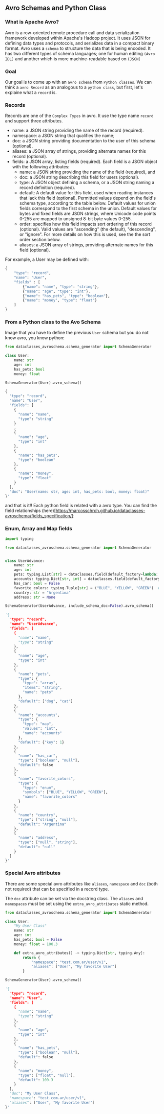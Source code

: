 ## Avro Schemas and Python Class

### What is Apache Avro?

Avro is a row-oriented remote procedure call and data serialization framework developed within Apache's Hadoop project. It uses JSON for defining data types and protocols, and serializes data in a compact binary format. Avro uses a `schema` to structure the data that is being encoded. It has two different types of schema languages; one for human editing `(Avro IDL)` and another which is more machine-readable based on `(JSON)`

### Goal

Our goal is to come up with an `avro schema` from `Python classes`.
We can think a `avro Record` as an analogous to a `python class`, but first, let's explaine what a `record` is.


### Records

Records are one of the `Complex Types` in avro. It use the type name `record` and support three attributes.

* name: a JSON string providing the name of the record (required).
* namespace: a JSON string that qualifies the name;
* doc: a JSON string providing documentation to the user of this schema (optional).
* aliases: a JSON array of strings, providing alternate names for this record (optional).
* fields: a JSON array, listing fields (required). Each field is a JSON object with the following attributes:
    * name: a JSON string providing the name of the field (required), and
    * doc: a JSON string describing this field for users (optional).
    * type: A JSON object defining a schema, or a JSON string naming a record definition (required).
    * default: A default value for this field, used when reading instances that lack this field (optional). Permitted    values depend on the field's schema type, according to the table below. Default values for union fields correspond to the first schema in the union. Default values for bytes and fixed fields are JSON strings, where Unicode code points 0-255 are mapped to unsigned 8-bit byte values 0-255.
    * order: specifies how this field impacts sort ordering of this record (optional). Valid values are "ascending" (the default), "descending", or "ignore". For more details on how this is used, see the the sort order section below.
    * aliases: a JSON array of strings, providing alternate names for this field (optional).

For example, a User may be defined with:

```python
{
    "type": "record",
    "name": "User",
    "fields" : [
        {"name": "name", "type": "string"},
        {"name": "age", "type": "int"},
        {"name": "has_pets", "type": "boolean"},
        {"name": "money", "type": "float"}
    ]
}
```

### From a Python class to the Avo Schema

Image that you have to define the previous `User` schema but you do not know avro, you know python:

```python
from dataclasses_avroschema.schema_generator import SchemaGenerator

class User:
    name: str
    age: int
    has_pets: bool
    money: float

SchemaGenerator(User).avro_schema()

{
  "type": "record",
  "name": "User",
  "fields": [
    {
      "name": "name",
      "type": "string"
    }
    ,
    {
      "name": "age",
      "type": "int"
    },
    {
      "name": "has_pets",
      "type": "boolean"
    },
    {
      "name": "money",
      "type": "float"
    }
  ],
  "doc": "User(name: str, age: int, has_pets: bool, money: float)"
}'
```

and that is it!! Each python field is related with a avro type. You can find the field relationships (here)[https://marcosschroh.github.io/dataclasses-avroschema/fields_specification/]:

### Enum, Array and Map fields

```python
import typing

from dataclasses_avroschema.schema_generator import SchemaGenerator


class UserAdvance:
    name: str
    age: int
    pets: typing.List[str] = dataclasses.field(default_factory=lambda: ['dog', 'cat'])  # array field with default
    accounts: typing.Dict[str, int] = dataclasses.field(default_factory=lambda: {"key": 1})  # map field with default
    has_car: bool = False
    favorite_colors: typing.Tuple[str] = ("BLUE", "YELLOW", "GREEN")  # enum field
    country: str = "Argentina"
    address: str = None

SchemaGenerator(UserAdvance, include_schema_doc=False).avro_schema()

'{
  "type": "record",
  "name": "UserAdvance",
  "fields": [
    {
      "name": "name",
      "type": "string"
    },
    {
      "name": "age",
      "type": "int"
    },
    {
      "name": "pets",
      "type": {
        "type": "array",
        "items": "string",
        "name": "pets"
      },
      "default": ["dog", "cat"]
    },
    {
      "name": "accounts",
      "type": {
        "type": "map",
        "values": "int",
        "name": "accounts"
      },
      "default": {"key": 1}
    },
    {
      "name": "has_car",
      "type": ["boolean", "null"],
      "default": false
    },
    {
      "name": "favorite_colors",
      "type": {
        "type": "enum",
        "symbols": ["BLUE", "YELLOW", "GREEN"],
        "name": "favorite_colors"
      }
    },
    {
      "name": "country",
      "type": ["string", "null"],
      "default": "Argentina"
    },
    {
      "name": "address",
      "type": ["null", "string"],
      "default": "null"
    }
  ]
}'
```

### Special Avro attributes

There are some special avro attributes like `aliases`, `namespace` and `doc` (both not required) that can be specified in a record type.

The `doc` attribute can be set via the docstring class. The `aliases` and `namespaces` must be set using the `extra_avro_attributes` static method.

```python
from dataclasses_avroschema.schema_generator import SchemaGenerator

class User:
    "My User Class"
    name: str
    age: int
    has_pets: bool = False
    money: float = 100.3

    def extra_avro_attributes() -> typing.Dict[str, typing.Any]:
        return {
            "namespace": "test.com.ar/user/v1",
            "aliases": ["User", "My favorite User"]
        }

SchemaGenerator(User).avro_schema()

'{
  "type": "record",
  "name": "User",
  "fields": [
    {
      "name": "name",
      "type": "string"
    },
    {
      "name": "age",
      "type": "int"
    },
    {
      "name": "has_pets",
      "type": ["boolean", "null"],
      "default": false
    },
    {
      "name": "money",
      "type": ["float", "null"],
      "default": 100.3
    }
  ],
  "doc": "My User Class",
  "namespace": "test.com.ar/user/v1",
  "aliases": ["User", "My favorite User"]
}'
```
